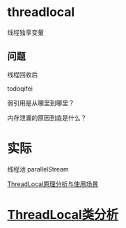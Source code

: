 # threadlocal

线程独享变量



##  问题

线程回收后









todoqifei

弱引用是从哪里到哪里？

内存泄漏的原因到底是什么？



# 实际





线程池 parallelStream



[ThreadLocal原理分析与使用场景](https://www.cnblogs.com/luxiaoxun/p/8744826.html)



# [ThreadLocal类分析](https://www.cnblogs.com/cz123/p/7469245.html)